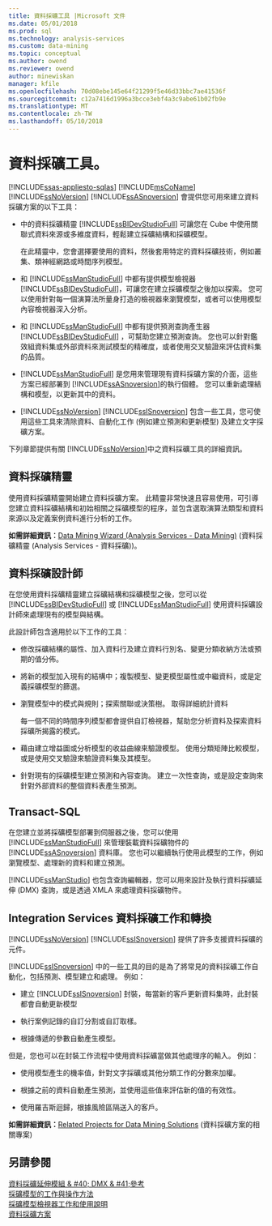 ```yaml
---
title: 資料採礦工具 |Microsoft 文件
ms.date: 05/01/2018
ms.prod: sql
ms.technology: analysis-services
ms.custom: data-mining
ms.topic: conceptual
ms.author: owend
ms.reviewer: owend
author: minewiskan
manager: kfile
ms.openlocfilehash: 70d08ebe145e64f21299f5e46d33bbc7ae41536f
ms.sourcegitcommit: c12a7416d1996a3bcce3ebf4a3c9abe61b02fb9e
ms.translationtype: MT
ms.contentlocale: zh-TW
ms.lasthandoff: 05/10/2018
---
```

# <a name="data-mining-tools"></a>資料採礦工具。
[!INCLUDE[ssas-appliesto-sqlas](../../includes/ssas-appliesto-sqlas.md)]
  [!INCLUDE[msCoName](../../includes/msconame-md.md)] [!INCLUDE[ssNoVersion](../../includes/ssnoversion-md.md)] [!INCLUDE[ssASnoversion](../../includes/ssasnoversion-md.md)] 會提供您可用來建立資料採礦方案的以下工具：  
  
-    中的資料採礦精靈 [!INCLUDE[ssBIDevStudioFull](../../includes/ssbidevstudiofull-md.md)] 可讓您在 Cube 中使用關聯式資料來源或多維度資料，輕鬆建立採礦結構和採礦模型。  
  
     在此精靈中，您會選擇要使用的資料，然後套用特定的資料採礦技術，例如叢集、類神經網路或時間序列模型。  
  
-    和 [!INCLUDE[ssManStudioFull](../../includes/ssmanstudiofull-md.md)] 中都有提供模型檢視器 [!INCLUDE[ssBIDevStudioFull](../../includes/ssbidevstudiofull-md.md)]，可讓您在建立採礦模型之後加以探索。  您可以使用針對每一個演算法所量身打造的檢視器來瀏覽模型，或者可以使用模型內容檢視器深入分析。  
  
-    和 [!INCLUDE[ssManStudioFull](../../includes/ssmanstudiofull-md.md)] 中都有提供預測查詢產生器 [!INCLUDE[ssBIDevStudioFull](../../includes/ssbidevstudiofull-md.md)] ，可幫助您建立預測查詢。 您也可以針對鑑效組資料集或外部資料來測試模型的精確度，或者使用交叉驗證來評估資料集的品質。  
  
-   [!INCLUDE[ssManStudioFull](../../includes/ssmanstudiofull-md.md)] 是您用來管理現有資料採礦方案的介面，這些方案已經部署到 [!INCLUDE[ssASnoversion](../../includes/ssasnoversion-md.md)]的執行個體。 您可以重新處理結構和模型，以更新其中的資料。  
  
-   [!INCLUDE[ssNoVersion](../../includes/ssnoversion-md.md)] [!INCLUDE[ssISnoversion](../../includes/ssisnoversion-md.md)] 包含一些工具，您可使用這些工具來清除資料、自動化工作 (例如建立預測和更新模型) 及建立文字採礦方案。  
  
 下列章節提供有關 [!INCLUDE[ssNoVersion](../../includes/ssnoversion-md.md)]中之資料採礦工具的詳細資訊。  
  
## <a name="data-mining-wizard"></a>資料採礦精靈  
 使用資料採礦精靈開始建立資料採礦方案。 此精靈非常快速且容易使用，可引導您建立資料採礦結構和初始相關之採礦模型的程序，並包含選取演算法類型和資料來源以及定義案例資料進行分析的工作。  
  
 **如需詳細資訊︰**[Data Mining Wizard &#40;Analysis Services - Data Mining&#41;](../../analysis-services/data-mining/data-mining-wizard-analysis-services-data-mining.md) (資料採礦精靈 (Analysis Services - 資料採礦))。  
  
## <a name="data-mining-designer"></a>資料採礦設計師  
 在您使用資料採礦精靈建立採礦結構和採礦模型之後，您可以從 [!INCLUDE[ssBIDevStudioFull](../../includes/ssbidevstudiofull-md.md)] 或 [!INCLUDE[ssManStudioFull](../../includes/ssmanstudiofull-md.md)] 使用資料採礦設計師來處理現有的模型與結構。  
  
 此設計師包含適用於以下工作的工具：  
  
-   修改採礦結構的屬性、加入資料行及建立資料行別名、變更分類收納方法或預期的值分佈。  
  
-   將新的模型加入現有的結構中；複製模型、變更模型屬性或中繼資料，或是定義採礦模型的篩選。  
  
-   瀏覽模型中的模式與規則；探索關聯或決策樹。 取得詳細統計資料  
  
     每一個不同的時間序列模型都會提供自訂檢視器，幫助您分析資料及探索資料採礦所揭露的模式。  
  
-   藉由建立增益圖或分析模型的收益曲線來驗證模型。 使用分類矩陣比較模型，或是使用交叉驗證來驗證資料集及其模型。  
  
-   針對現有的採礦模型建立預測和內容查詢。 建立一次性查詢，或是設定查詢來針對外部資料的整個資料表產生預測。  
  
## <a name="sql-server-management-studio"></a>Transact-SQL  
 在您建立並將採礦模型部署到伺服器之後，您可以使用 [!INCLUDE[ssManStudioFull](../../includes/ssmanstudiofull-md.md)] 來管理裝載資料採礦物件的 [!INCLUDE[ssASnoversion](../../includes/ssasnoversion-md.md)] 資料庫。 您也可以繼續執行使用此模型的工作，例如瀏覽模型、處理新的資料和建立預測。  
  
 [!INCLUDE[ssManStudio](../../includes/ssmanstudio-md.md)] 也包含查詢編輯器，您可以用來設計及執行資料採礦延伸 (DMX) 查詢，或是透過 XMLA 來處理資料採礦物件。  
  
## <a name="integration-services-data-mining-tasks-and-transformations"></a>Integration Services 資料採礦工作和轉換  
 [!INCLUDE[ssNoVersion](../../includes/ssnoversion-md.md)] [!INCLUDE[ssISnoversion](../../includes/ssisnoversion-md.md)] 提供了許多支援資料採礦的元件。  
  
 [!INCLUDE[ssISnoversion](../../includes/ssisnoversion-md.md)] 中的一些工具的目的是為了將常見的資料採礦工作自動化，包括預測、模型建立和處理。 例如：  
  
-   建立 [!INCLUDE[ssISnoversion](../../includes/ssisnoversion-md.md)] 封裝，每當新的客戶更新資料集時，此封裝都會自動更新模型  
  
-   執行案例記錄的自訂分割或自訂取樣。  
  
-   根據傳遞的參數自動產生模型。  
  
 但是，您也可以在封裝工作流程中使用資料採礦當做其他處理序的輸入。 例如：  
  
-   使用模型產生的機率值，針對文字採礦或其他分類工作的分數來加權。  
  
-   根據之前的資料自動產生預測，並使用這些值來評估新的值的有效性。  
  
-   使用羅吉斯迴歸，根據風險區隔送入的客戶。  
  
 **如需詳細資訊：**[Related Projects for Data Mining Solutions](../../analysis-services/data-mining/related-projects-for-data-mining-solutions.md) (資料採礦方案的相關專案)  
  
## <a name="see-also"></a>另請參閱  
 [資料採礦延伸模組 & #40; DMX & #41;參考](../../dmx/data-mining-extensions-dmx-reference.md)   
 [採礦模型的工作與操作方法](../../analysis-services/data-mining/mining-model-tasks-and-how-tos.md)   
 [採礦模型檢視器工作和使用說明](../../analysis-services/data-mining/mining-model-viewer-tasks-and-how-tos.md)   
 [資料採礦方案](../../analysis-services/data-mining/data-mining-solutions.md)  
  
  
